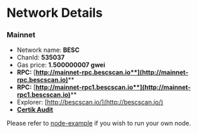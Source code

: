 # Network Details

### Mainnet

* Network name: **BESC**
* ChanId: **535037**
* Gas price: **1.500000007 gwei**
* **RPC:** [**http://mainnet-rpc.bescscan.io**](http://mainnet-rpc.bescscan.io)****
* **RPC:** [**http://mainnet-rpc1.bescscan.io**](http://mainnet-rpc1.bescscan.io)****
* Explorer: [http://bescscan.io/](http://bescscan.io/)
* ****[**Certik Audit​**](https://www.certik.com/projects/bean-eco-smart-chain#skynet)****

Please refer to [node-example](https://github.com/briannichols0702/BESCCoinNetwork/tree/master/node-example) if you wish to run your own node.

